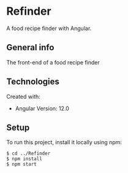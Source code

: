 # Refinder

A food recipe finder with Angular.

## General info

The front-end of a food recipe finder

## Technologies
Created with:
* Angular Version: 12.0

## Setup 
To run this project, install it locally using npm:
```
$ cd ../Refinder
$ npm install
$ npm start

